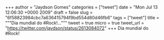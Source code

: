 
+++
author = "Jaydson Gomes"
categories = ["tweet"]
date = "Mon Jul 13 12:06:30 +0000 2009"
draft = false
slug = "6f58823984cbc7a636415794f9bd554d80d46fb6"
tags = ["tweet"]
title = """Dia mundial do #Rock!..."""
tweet = true
micro = true
tweet_url = "https://twitter.com/jaydson/status/2613084072"
+++
Dia mundial do #Rock!
